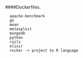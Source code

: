 ####Dockerfiles.

      apache-benchmark
      go
      mean
      metasploit
      mongodb
      python
      rails
      elixir
      rocker -> project to R language
